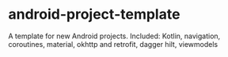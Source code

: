 # android-project-template
A template for new Android projects. Included: Kotlin, navigation, coroutines, material, okhttp and retrofit, dagger hilt, viewmodels
